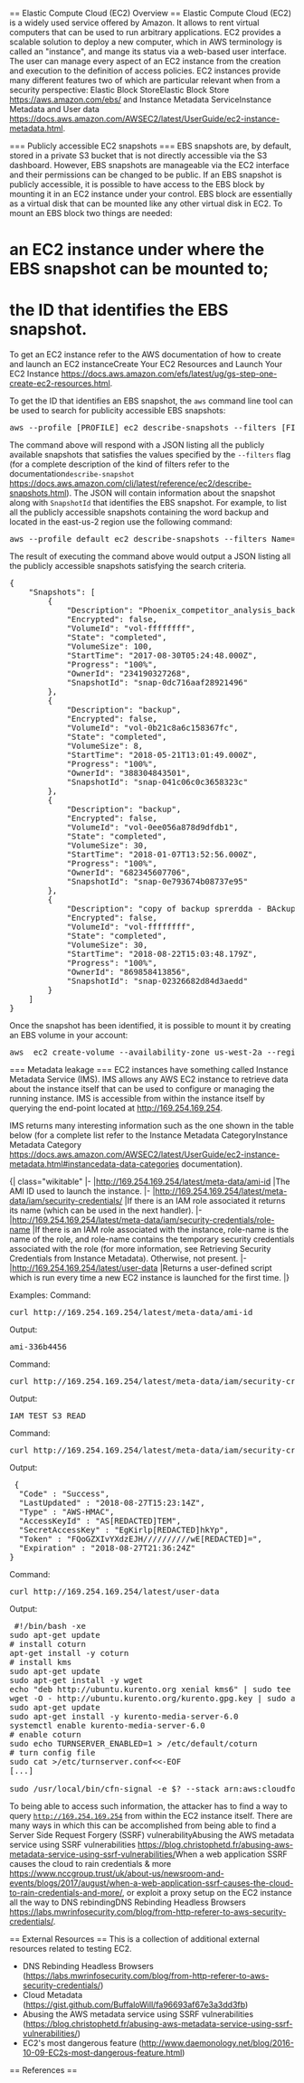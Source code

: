 == Elastic Compute Cloud (EC2) Overview ==
Elastic Compute Cloud (EC2) is a widely used service offered by Amazon. It allows to rent virtual computers that can be used to run arbitrary applications. EC2 provides a scalable solution to deploy a new computer, which in AWS terminology is called an "instance", and mange its status via a web-based user interface. The user can manage every aspect of an EC2 instance from the creation and execution to the definition of access policies. EC2 instances provide many different features two of which are particular relevant when from a security perspective: Elastic Block Store<ref>Elastic Block Store https://aws.amazon.com/ebs/</ref> and Instance Metadata Service<ref>Instance Metadata and User data https://docs.aws.amazon.com/AWSEC2/latest/UserGuide/ec2-instance-metadata.html</ref>.



===  Publicly accessible EC2 snapshots ===
EBS snapshots are, by default, stored in a private S3 bucket that is not directly accessible via the S3 dashboard. However, EBS snapshots are manageable via the EC2 interface and their permissions can be changed to be public. If an EBS snapshot is publicly accessible, it is possible to have access to the EBS block by mounting it in an EC2 instance under your control. EBS block are essentially as a virtual disk that can be mounted like any other virtual disk in EC2. To mount an EBS block two things are needed:

# an EC2 instance under where the EBS snapshot can be mounted to;
# the ID that identifies the EBS snapshot.

To get an EC2 instance refer to the AWS documentation of how to create and launch an EC2 instance<ref>Create Your EC2 Resources and Launch Your EC2 Instance https://docs.aws.amazon.com/efs/latest/ug/gs-step-one-create-ec2-resources.html</ref>.

To get the ID that identifies an EBS snapshot, the <code>aws</code> command line tool can be used to search for publicity accessible EBS snapshots:

<pre>
aws --profile [PROFILE] ec2 describe-snapshots --filters [FILTERS] --region [REGION]
</pre>

The command above will respond with a JSON listing all the publicly available snapshots that satisfies the values specified by the <code>--filters</code> flag (for a complete description of the kind of filters refer to the documentation<ref><code>describe-snapshot</code> https://docs.aws.amazon.com/cli/latest/reference/ec2/describe-snapshots.html</ref>). The JSON will contain information about the snapshot along with <code>SnapshotId</code> that identifies the EBS snapshot. For example, to list all the publicly accessible snapshots containing the word backup and located in the east-us-2 region use the following command:

<pre>
aws --profile default ec2 describe-snapshots --filters Name=description,Values="*backup*" --region east-us-2
</pre>

The result of executing the command above would output a JSON listing all the publicly accessible snapshots satisfying the search criteria.

<pre>
{
    "Snapshots": [
        {
            "Description": "Phoenix_competitor_analysis_backup_set",
            "Encrypted": false,
            "VolumeId": "vol-ffffffff",
            "State": "completed",
            "VolumeSize": 100,
            "StartTime": "2017-08-30T05:24:48.000Z",
            "Progress": "100%",
            "OwnerId": "234190327268",
            "SnapshotId": "snap-0dc716aaf28921496"
        },
        {
            "Description": "backup",
            "Encrypted": false,
            "VolumeId": "vol-0b21c8a6c158367fc",
            "State": "completed",
            "VolumeSize": 8,
            "StartTime": "2018-05-21T13:01:49.000Z",
            "Progress": "100%",
            "OwnerId": "388304843501",
            "SnapshotId": "snap-041c06c0c3658323c"
        },
        {
            "Description": "backup",
            "Encrypted": false,
            "VolumeId": "vol-0ee056a878d9dfdb1",
            "State": "completed",
            "VolumeSize": 30,
            "StartTime": "2018-01-07T13:52:56.000Z",
            "Progress": "100%",
            "OwnerId": "682345607706",
            "SnapshotId": "snap-0e793674b08737e95"
        },
        {
            "Description": "copy of backup sprerdda - BAckup-17-8-2018",
            "Encrypted": false,
            "VolumeId": "vol-ffffffff",
            "State": "completed",
            "VolumeSize": 30,
            "StartTime": "2018-08-22T15:03:48.179Z",
            "Progress": "100%",
            "OwnerId": "869858413856",
            "SnapshotId": "snap-02326682d84d3aedd"
        }
    ]
}
</pre>

Once the snapshot has been identified, it is possible to mount it by creating an EBS volume in your account:

<pre>
aws  ec2 create-volume --availability-zone us-west-2a --region us-west-2  --snapshot-id [SNAPSHOT_ID]
</pre>

===  Metadata leakage ===
EC2 instances have something called Instance Metadata Service (IMS). IMS allows any AWS EC2 instance to retrieve data about the instance itself that can be used to configure or managing the running instance. IMS is accessible from within the instance itself by querying the end-point located at http://169.254.169.254.

IMS returns many interesting information such as the one shown in the table below (for a complete list refer to the Instance Metadata Category<ref>Instance Metadata Category https://docs.aws.amazon.com/AWSEC2/latest/UserGuide/ec2-instance-metadata.html#instancedata-data-categories</ref> documentation).

{| class="wikitable"
|-
|http://169.254.169.254/latest/meta-data/ami-id
|The AMI ID used to launch the instance.
|-
|http://169.254.169.254/latest/meta-data/iam/security-credentials/
|If there is an IAM role associated it returns its name (which can be used in the next handler).
|-
|http://169.254.169.254/latest/meta-data/iam/security-credentials/role-name
|If there is an IAM role associated with the instance, role-name is the name of the role, and role-name contains the temporary security credentials associated with the role (for more information, see Retrieving Security Credentials from Instance Metadata). Otherwise, not present.
|-
|http://169.254.169.254/latest/user-data
|Returns a user-defined script which is run every time a new EC2 instance is launched for the first time.
|}


Examples:
Command:
<pre>
curl http://169.254.169.254/latest/meta-data/ami-id
</pre>
Output:
<pre>
ami-336b4456
</pre>

Command:
<pre>
curl http://169.254.169.254/latest/meta-data/iam/security-credentials/
</pre>
Output:
<pre>
IAM_TEST_S3_READ
</pre>

Command:
<pre>
curl http://169.254.169.254/latest/meta-data/iam/security-credentials/IAM_TEST_S3_READ
</pre>
Output:
<pre>
 {
  "Code" : "Success",
  "LastUpdated" : "2018-08-27T15:23:14Z",
  "Type" : "AWS-HMAC",
  "AccessKeyId" : "AS[REDACTED]TEM",
  "SecretAccessKey" : "EgKirlp[REDACTED]hkYp",
  "Token" : "FQoGZXIvYXdzEJH//////////wE[REDACTED]=",
  "Expiration" : "2018-08-27T21:36:24Z"
}
</pre>

Command:
<pre>
curl http://169.254.169.254/latest/user-data
</pre>
Output:
<pre>
 #!/bin/bash -xe
sudo apt-get update
# install coturn
apt-get install -y coturn
# install kms
sudo apt-get update
sudo apt-get install -y wget
echo "deb http://ubuntu.kurento.org xenial kms6" | sudo tee /etc/apt/sources.list.d/kurento.list
wget -O - http://ubuntu.kurento.org/kurento.gpg.key | sudo apt-key add -
sudo apt-get update 
sudo apt-get install -y kurento-media-server-6.0
systemctl enable kurento-media-server-6.0
# enable coturn
sudo echo TURNSERVER_ENABLED=1 > /etc/default/coturn
# turn config file
sudo cat >/etc/turnserver.conf<<-EOF
[...]

sudo /usr/local/bin/cfn-signal -e $? --stack arn:aws:cloudformation:us-east-2:118366151276:sta
</pre>

To being able to access such information, the attacker has to find a way to query <code>http://169.254.169.254</code> from within the EC2 instance itself. There are many ways in which this can be accomplished from being able to find a Server Side Request Forgery (SSRF) vulnerability<ref>Abusing the AWS metadata service using SSRF vulnerabilities https://blog.christophetd.fr/abusing-aws-metadata-service-using-ssrf-vulnerabilities/</ref><ref>When a web application SSRF causes the cloud to rain credentials & more https://www.nccgroup.trust/uk/about-us/newsroom-and-events/blogs/2017/august/when-a-web-application-ssrf-causes-the-cloud-to-rain-credentials-and-more/</ref>, or exploit a proxy setup on the EC2 instance all the way to DNS rebinding<ref>DNS Rebinding Headless Browsers https://labs.mwrinfosecurity.com/blog/from-http-referer-to-aws-security-credentials/</ref>.

== External Resources ==
This is a collection of additional external resources related to testing EC2.

* DNS Rebinding Headless Browsers (https://labs.mwrinfosecurity.com/blog/from-http-referer-to-aws-security-credentials/)
* Cloud Metadata (https://gist.github.com/BuffaloWill/fa96693af67e3a3dd3fb)
* Abusing the AWS metadata service using SSRF vulnerabilities (https://blog.christophetd.fr/abusing-aws-metadata-service-using-ssrf-vulnerabilities/)
* EC2's most dangerous feature (http://www.daemonology.net/blog/2016-10-09-EC2s-most-dangerous-feature.html)

==  References ==

